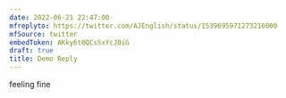 ```yaml
---
date: 2022-06-21 22:47:00
mfreplyto: https://twitter.com/AJEnglish/status/1539695971273216000
mfSource: twitter
embedToken: AKky6t0QCsSxYcJ0iG
draft: true
title: Demo Reply
---
```


feeling fine
